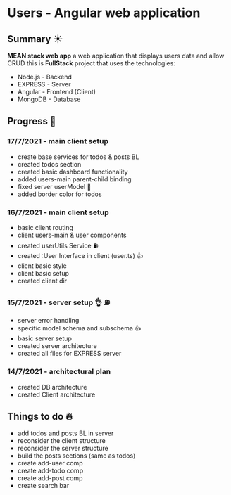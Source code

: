 # Users - Angular web application
## Summary :sunny:
 **MEAN stack web app**
a web application that displays users data and allow CRUD
this is **FullStack** project that uses the technologies:
* Node.js - Backend
* EXPRESS - Server
* Angular - Frontend (Client)
* MongoDB - Database

## Progress :muscle:
### 17/7/2021 - main client setup
* create base services for todos & posts BL
* created todos section
* created basic dashboard functionality
* added users-main parent-child binding
* fixed server userModel 🚀
* added border color for todos

### 16/7/2021 - main client setup
* basic client routing
* client users-main & user components
* created userUtils Service ⛽
* created :User Interface in client (user.ts) 👍
* client basic style
* client basic setup
* created client dir

### 15/7/2021 - server setup 👌 ⛽
* server error handling
* specific model schema and subschema 👍
* basic server setup 
* created server architecture
* created all files for EXPRESS server

### 14/7/2021 - architectural plan
* created DB architecture
* created Client architecture

## Things to do 🔥
* add todos and posts BL in server
* reconsider the client structure
* reconsider the server structure
* build the posts sections (same as todos)
* create add-user comp
* create add-todo comp
* create add-post comp
* create search bar